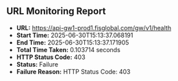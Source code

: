 ## URL Monitoring Report

- **URL:** https://api-gw1-prod1.fisglobal.com/gw/v1/health
- **Start Time:** 2025-06-30T15:13:37.068191
- **End Time:** 2025-06-30T15:13:37.171905
- **Total Time Taken:** 0.103714 seconds
- **HTTP Status Code:** 403
- **Status:** Failure
- **Failure Reason:** HTTP Status Code: 403
